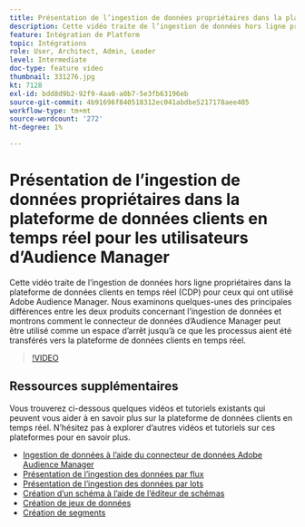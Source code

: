 ```yaml
---
title: Présentation de l’ingestion de données propriétaires dans la plateforme de données clients en temps réel pour les utilisateurs d’Audience Manager
description: Cette vidéo traite de l’ingestion de données hors ligne propriétaires dans la plateforme de données clients en temps réel (CDP) pour ceux qui ont utilisé Adobe Audience Manager. Nous examinons quelques-unes des principales différences entre les deux produits concernant l’ingestion de données et montrons comment le connecteur de données d’Audience Manager peut être utilisé comme un espace d’arrêt jusqu’à ce que les processus aient été transférés vers la plateforme de données clients en temps réel.
feature: Intégration de Platform
topic: Intégrations
role: User, Architect, Admin, Leader
level: Intermediate
doc-type: feature video
thumbnail: 331276.jpg
kt: 7128
exl-id: bdd8d9b2-92f9-4aa0-a0b7-5e3fb63196eb
source-git-commit: 4b91696f840518312ec041abdbe5217178aee405
workflow-type: tm+mt
source-wordcount: '272'
ht-degree: 1%

---
```


# Présentation de l’ingestion de données propriétaires dans la plateforme de données clients en temps réel pour les utilisateurs d’Audience Manager

Cette vidéo traite de l’ingestion de données hors ligne propriétaires dans la plateforme de données clients en temps réel (CDP) pour ceux qui ont utilisé Adobe Audience Manager. Nous examinons quelques-unes des principales différences entre les deux produits concernant l’ingestion de données et montrons comment le connecteur de données d’Audience Manager peut être utilisé comme un espace d’arrêt jusqu’à ce que les processus aient été transférés vers la plateforme de données clients en temps réel.


>[!VIDEO](https://video.tv.adobe.com/v/331276/?quality=12&learn=on)

## Ressources supplémentaires

Vous trouverez ci-dessous quelques vidéos et tutoriels existants qui peuvent vous aider à en savoir plus sur la plateforme de données clients en temps réel. N’hésitez pas à explorer d’autres vidéos et tutoriels sur ces plateformes pour en savoir plus.

* [Ingestion de données à l’aide du connecteur de données Adobe Audience Manager](https://experienceleague.adobe.com/docs/platform-learn/tutorials/sources/ingest-data-from-aam.html?lang=en#sources)
* [Présentation de l’ingestion des données par flux](https://experienceleague.adobe.com/docs/platform-learn/tutorials/data-ingestion/understanding-streaming-ingestion.html?lang=en#data-ingestion)
* [Présentation de l’ingestion des données par lots](https://experienceleague.adobe.com/docs/platform-learn/tutorials/data-ingestion/batch-ingestion-overview.html?lang=en#data-ingestion)
* [Création d’un schéma à l’aide de l’éditeur de schémas](https://experienceleague.adobe.com/docs/experience-platform/xdm/tutorials/create-schema-ui.html?lang=en#getting-started)
* [Création de jeux de données](https://experienceleague.adobe.com/docs/platform-learn/getting-started-for-data-architects-and-data-engineers/create-datasets.html?lang=en#permissions-required)
* [Création de segments](https://experienceleague.adobe.com/docs/platform-learn/tutorials/segments/create-segments.html?lang=en#segments)
